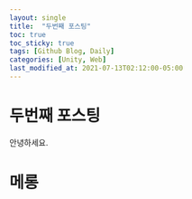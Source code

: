 ```yaml
---
layout: single
title:  "두번째 포스팅"
toc: true
toc_sticky: true
tags: [Github Blog, Daily]
categories: [Unity, Web]
last_modified_at: 2021-07-13T02:12:00-05:00
---
```


# 두번째 포스팅

안녕하세요.

# 메롱
